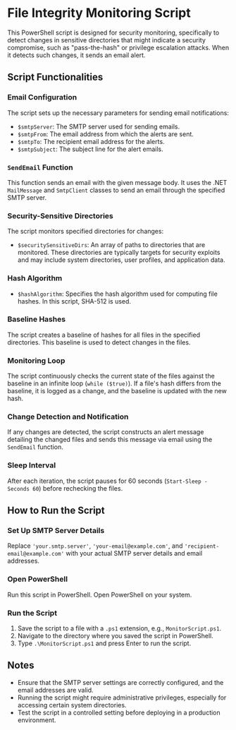# File Integrity Monitoring Script

This PowerShell script is designed for security monitoring, specifically to detect changes in sensitive directories that might indicate a security compromise, such as "pass-the-hash" or privilege escalation attacks. When it detects such changes, it sends an email alert.

## Script Functionalities

### Email Configuration

The script sets up the necessary parameters for sending email notifications:

- `$smtpServer`: The SMTP server used for sending emails.
- `$smtpFrom`: The email address from which the alerts are sent.
- `$smtpTo`: The recipient email address for the alerts.
- `$smtpSubject`: The subject line for the alert emails.

### `SendEmail` Function

This function sends an email with the given message body. It uses the .NET `MailMessage` and `SmtpClient` classes to send an email through the specified SMTP server.

### Security-Sensitive Directories

The script monitors specified directories for changes:

- `$securitySensitiveDirs`: An array of paths to directories that are monitored. These directories are typically targets for security exploits and may include system directories, user profiles, and application data.

### Hash Algorithm

- `$hashAlgorithm`: Specifies the hash algorithm used for computing file hashes. In this script, SHA-512 is used.

### Baseline Hashes

The script creates a baseline of hashes for all files in the specified directories. This baseline is used to detect changes in the files.

### Monitoring Loop

The script continuously checks the current state of the files against the baseline in an infinite loop (`while ($true)`). If a file's hash differs from the baseline, it is logged as a change, and the baseline is updated with the new hash.

### Change Detection and Notification

If any changes are detected, the script constructs an alert message detailing the changed files and sends this message via email using the `SendEmail` function.

### Sleep Interval

After each iteration, the script pauses for 60 seconds (`Start-Sleep -Seconds 60`) before rechecking the files.

## How to Run the Script

### Set Up SMTP Server Details

Replace `'your.smtp.server'`, `'your-email@example.com'`, and `'recipient-email@example.com'` with your actual SMTP server details and email addresses.

### Open PowerShell

Run this script in PowerShell. Open PowerShell on your system.

### Run the Script

1. Save the script to a file with a `.ps1` extension, e.g., `MonitorScript.ps1`.
2. Navigate to the directory where you saved the script in PowerShell.
3. Type `.\MonitorScript.ps1` and press Enter to run the script.

## Notes

- Ensure that the SMTP server settings are correctly configured, and the email addresses are valid.
- Running the script might require administrative privileges, especially for accessing certain system directories.
- Test the script in a controlled setting before deploying in a production environment.
